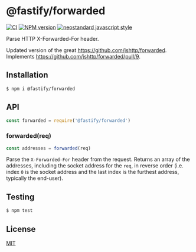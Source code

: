 # @fastify/forwarded

[![CI](https://github.com/fastify/forwarded/actions/workflows/ci.yml/badge.svg?branch=main)](https://github.com/fastify/forwarded/actions/workflows/ci.yml)
[![NPM version](https://img.shields.io/npm/v/@fastify/forwarded.svg?style=flat)](https://www.npmjs.com/package/@fastify/forwarded)
[![neostandard javascript style](https://img.shields.io/badge/code_style-neostandard-brightgreen?style=flat)](https://github.com/neostandard/neostandard)

Parse HTTP X-Forwarded-For header.

Updated version of the great https://github.com/jshttp/forwarded.
Implements https://github.com/jshttp/forwarded/pull/9.

## Installation

```sh
$ npm i @fastify/forwarded
```

## API

```js
const forwarded = require('@fastify/forwarded')
```

### forwarded(req)

```js
const addresses = forwarded(req)
```

Parse the `X-Forwarded-For` header from the request. Returns an array
of the addresses, including the socket address for the `req`, in reverse
order (i.e. index `0` is the socket address and the last index is the
furthest address, typically the end-user).

## Testing

```sh
$ npm test
```

## License

[MIT](LICENSE)
